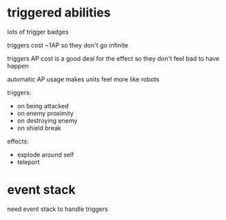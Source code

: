 # triggered abilities

lots of trigger badges

triggers cost ~1AP so they don't go infinite

triggers AP cost is a good deal for the effect so they don't feel bad to have happen

automatic AP usage makes units feel more like robots


triggers:
- on being attacked
- on enemy proximity
- on destroying enemy
- on shield break

effects:
- explode around self
- teleport

# event stack
need event stack to handle triggers

